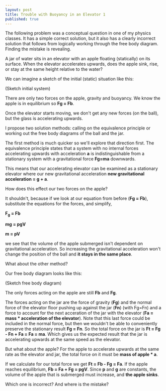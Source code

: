 ```yaml
---
layout: post
title: Trouble with Buoyancy in an Elevator 1
published: true
---
```


The following problem was a conceptual question in one of my physics classes. It has a simple correct solution, but it also has a clearly incorrect solution that follows from logically working through the free body diagram. Finding the mistake is revealing.

A jar of water sits in an elevator with an apple floating (statically) on its surface. When the elevator accelerates upwards, does the apple sink, rise, or stay at the same height relative to the water?

We can imagine a sketch of the initial (static) situation like this:

(Sketch initial system)

There are only two forces on the apple, gravity and buoyancy. We know the apple is in equilibrium so **Fg = Fb**.

Once the elevator starts moving, we don't get any new forces (on the ball), but the glass is accelerating upwards.

I propose two solution methods: calling on the equivalence principle or working out the free body diagrams of the ball and the jar.

The first method is much quicker so we'll explore that direction first. The equivalence principle states that a system with no internal forces accelerating upwards with acceleration **a** is indistinguishable from a stationary system with a gravitational force **Fg=ma** downwards.

This means that our accelerating elevator can be examined as a stationary elevator where our new gravitational acceleration **new gravitational acceleration = g + a**.

How does this effect our two forces on the apple?

It shouldn't, because if we look at our equation from before (**Fg = Fb**), substitute the equations for the forces, and simplify,

**F<sub>g</sub> = Fb**

**mg = pgV**

**m = pV**

we see that the volume of the apple submerged isn't dependent on gravitational acceleration. So increasing the gravitational acceleration won't change the position of the ball and **it stays in the same place**.

What about the other method?

Our free body diagram looks like this:

(Sketch free body diagram)

The only forces acting on the apple are still **Fb** and **Fg**.

The forces acting on the jar are the force of gravity (**Fg**) and the normal force of the elevator floor pushing up against the jar (**Fn**) (with Fg=Fn) and a force to account for the next acceration of the jar with the elevator (**Fa = mass * acceleration of the elevator**). Note that this last force could be included in the normal force, but then we wouldn't be able to conveniently preserve the stationary result **Fg = Fn**. So the total force on the jar is **Ft = Fg - Fn + Fa = Fa = ma**. Which gives us the expected result that the jar is accelerating upwards at the same speed as the elevator. 

But what about the apple? For the apple to accelerate upwards at the same rate as the elevator and jar, the total force on it must be **mass of apple * a**.

If we calculate for our total force we get **Ft = Fb - Fg = Fa**. If the apple reaches equilibrium, **Fb = Fa + Fg = pgV**. Since **p** and **g** are constants, the volume of the apple that is submerged must increase, and **the apple sinks**.

Which one is incorrect? And where is the mistake?
